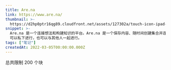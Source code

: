 ```yaml
---
title: Are.na
link: https://www.are.na/
thumbnail: >-
  https://d2hp0ptr16qg89.cloudfront.net/assets/127302a/touch-icon-ipad-retina.png
snippet: >-
  Are.na 是一个连接想法和构建知识的平台。Are.na 是一个保存内容、随时间创建集合并连接想法的地方。
  可以私下进行，也可以与其他人一起进行。
tags: ["笔记"]
createdAt: 2022-03-05T00:00:00.000Z
---
```

总共限制 200 个块